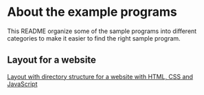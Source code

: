 About the example programs
====================

This README organize some of the sample programs into different categories to make it easier to find the right sample program.



Layout for a website
---------------------

[Layout with directory structure for a website with HTML, CSS and JavaScript](boilerplate)
